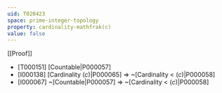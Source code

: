 ```yaml
---
uid: T020423
space: prime-integer-topology
property: cardinality-mathfrak(c)
value: false
---
```

[[Proof]]

* [T000151] [Countable|P000057]
* [I000138] [Cardinality $\mathfrak(c)$|P000065] => ~[Cardinality < $\mathfrak(c)$|P000058]
* [I000067] ~[Countable|P000057] => ~[Cardinality < $\mathfrak(c)$|P000058]

